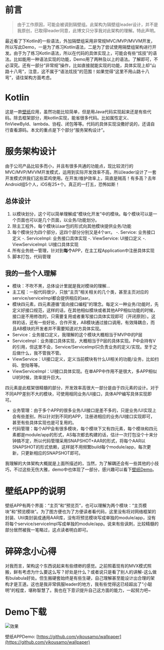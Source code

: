 前言
===

>由于工作原因，可能会被调到隔壁组。此架构为隔壁组leader设计，并不是我原创，已取得leader同意，此博文只分享我对此架构的理解。特此声明。

最近看了下Kotlin的一些语法，外加隔壁组采用非常规MVC/MVP/MVVM开发，所以写此Demo，一是为了练习Kotlin语法，二是为了尝试使用隔壁组架构进行开发。由于为了练习Kotlin语法，所以在代码的具体实现上，可能会有些“炫技”的语法。比如能用一种语法实现的功能，Demo用了两种及以上的语法。了解即可，不必深究。还有一部分“非常规”操作，比如直接就能实现的功能，具体实现上却“山路十八弯”，注意，这不属于“语法炫技”的范围！如果觉得“这里不用山路十八弯”，请往架构方面考虑。

Kotlin
===

这是一款[壁纸](https://github.com/yikousamo/wallpaper)应用，虽然功能比较简单，但是用Java代码实现起来还是有些代码。除去框架部分，用kotlin实现，能省很多代码。比如属性定义、finViewById、lambda、协程、闭包等等。代码的具体实现没撒好说的，还请自行查看源码。本文的重点是下个部分“服务架构设计”。

服务架构设计
===

由于公司产品比较多而小，并且有很多共通的功能点，现比较流行的MVC/MVP/MVVM开发模式，运用到实际开发效率不高，所以leader设计了一套开发模式供我们这些菜鸡使用。在开发/维护效率上，简直是贼高！有多高？去年Android组5个人，iOS有25+个。真正的一打五，恐怖如斯！

总体设计
---

1. 以模块划分，这个可以简单理解成“模块化开发”中的模块。每个模块可以是一个页面也可以是几个页面，以业务/功能划分。
2. 除主工程外，每个模块以aar包的形式向其他模块提供业务/功能
3. 每个模块分为四个部分，这四个部分分别又是4个arr。
 -. Service: 业务接口定义
 -. ServiceImpl: 业务接口具体实现
 -. ViewService: UI接口定义
 -. ViewServiceImpl: UI接口具体实现
4. 所有业务统一管理，针对到**每个**APP，在主工程Application中注册具体实现
5. 脚本打包，代码管理

我的一些个人理解
---

 - 模块：不吹不黑，总体设计里就是我对模块的理解...
 - 主工程：一般代码很少，只放“主页”相关相关的几个类，甚至主页对应的service/serviceImpl都会提供相应的aar。
 - 模块四元素，四元素遵循“面向接口编程”的理念。每定义一种业务/功能时，先定义好接口规范，这样的话，在其他相似模块或者其他APP相似功能的时候，接口是不用修改的，只需要复用或者重写接口具体实现即可（开闭原则）。这样的话，还有一些好处，合作开发，AB模块通过接口调用，有效降耦合，而且AB模块的开发者并不需要知道对方具体实现。
  - Service：业务接口定义，我理解的这个模块大概相当于MVP中的P层
  - ServiceImpl：业务接口具体实现，大概相当于P层的具体实现。P中会持有V的引用，但这里不会，Service/ServiceImpl只负责业务的定义/实现。至于之后做什么，我不管我不管。
  - ViewService：UI接口定义，定义当前模块有什么UI相关的功能/业务，比如扫码、登陆等等。
  - ViewServiceImpl：UI接口具体实现。在单APP中作用不是很大，多APP相似UI的时候，效率提升巨大。

 四元素是此框架很精髓的部分，开发效率高很大一部分是由于四元素的设计。对于不同APP差别不大的模块，可使用相同业务/UI接口，具体APP编写具体实现即可。
 - 业务管理：由于多个APP的很多业务/UI接口是差不多的，只是业务/UI实现上会有些差别，所以针对到不同的APP，注册进相应的业务/UI接口实现即可，甚至有些具体实现也是可复用的。
 - 代码管理：每个APP会有很多模块，每个模块下又有四元素，每个模块和四元素都是module/app的形式，AS每次都去构建的话，估计一次打包没个十来分钟搞不定，所以代码管理采用SNAPSHOT+AAR的形式，将每个AAR以SNAPSHOT的形式依赖，这样就不用频繁build每个module/app，每次更新，只更新相应的SNAPSHOT即可。
 
 我理解的大体架构大概就是上面所描述的，当然，为了解耦还会有一些其他的小技巧，不过这些无伤大雅，demo中也体现了一部分，感兴趣可以看下[壁纸Demo](https://github.com/yikousamo/wallpaper)。

壁纸APP的说明
===

壁纸APP有两个界面：“主页”和“预览页”，也可以理解为两个模块：“主页模块”和“预览模块”。为了图方便也为了方便读者看代码，这里没有将对网络框架的封装、Util类封装成通用AAR库，没有将预览模块写成单独的module/app，没有将每个service/serviceImpl写成单独的module/app。说来有些讽刺，比较精髓的部分居然被我一笔略过，这点读者明白即可。

碎碎念小心得
===

对我而言，架构这个东西说起来有些缥缈的感觉。之前照着现有的MVX模式照搬，鲜有考虑为什么要这么写？好处是什么？或者说只是看了别人的讲解-这么做有bulabula好处。但生搬硬套始终是有些生硬，自己理解甚至能设计出合理的架构才是王道。这也是我非常佩服leader的地方，我有些觉得这已经超出了“小聪明”的程度，堪称智慧了。我也在下意识提升自己这方面的能力，一起努力吧~

Demo下载
===

![效果](wallpager.gif)

壁纸APPDemo: [https://github.com/yikousamo/wallpaper](https://github.com/yikousamo/wallpaper)





